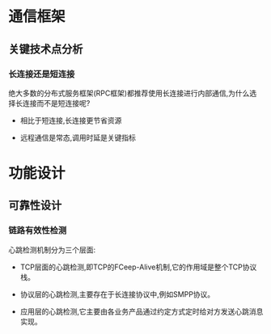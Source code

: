 # 通信框架

## 关键技术点分析

### 长连接还是短连接

绝大多数的分布式服务框架(RPC框架)都推荐使用长连接进行内部通信,为什么选择长连接而不是短连接呢?

- 相比于短连接,长连接更节省资源

- 远程通信是常态,调用时延是关键指标

# 功能设计

## 可靠性设计

### 链路有效性检测

心跳检测机制分为三个层面:

- TCP层面的心跳检测,即TCP的FCeep-Alive机制,它的作用域是整个TCP协议栈。

- 协议层的心跳检测,主要存在于长连接协议中,例如SMPP协议。

- 应用层的心跳检测,它主要由各业务产品通过约定方式定时给对方发送心跳消息实现。
